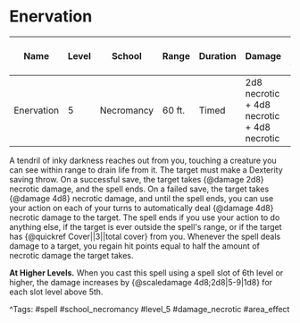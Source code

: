 # Enervation

| Name | Level | School | Range | Duration | Damage | Save DC & Type |
|------|-------|--------|-------|----------|--------|----------------|
| Enervation | 5 | Necromancy | 60 ft. | Timed | 2d8 necrotic + 4d8 necrotic + 4d8 necrotic | - |

A tendril of inky darkness reaches out from you, touching a creature you can see within range to drain life from it. The target must make a Dexterity saving throw. On a successful save, the target takes {@damage 2d8} necrotic damage, and the spell ends. On a failed save, the target takes {@damage 4d8} necrotic damage, and until the spell ends, you can use your action on each of your turns to automatically deal {@damage 4d8} necrotic damage to the target. The spell ends if you use your action to do anything else, if the target is ever outside the spell's range, or if the target has {@quickref Cover||3||total cover} from you. Whenever the spell deals damage to a target, you regain hit points equal to half the amount of necrotic damage the target takes.

**At Higher Levels.** When you cast this spell using a spell slot of 6th level or higher, the damage increases by {@scaledamage 4d8;2d8|5-9|1d8} for each slot level above 5th.

^Tags: #spell #school_necromancy #level_5 #damage_necrotic #area_effect